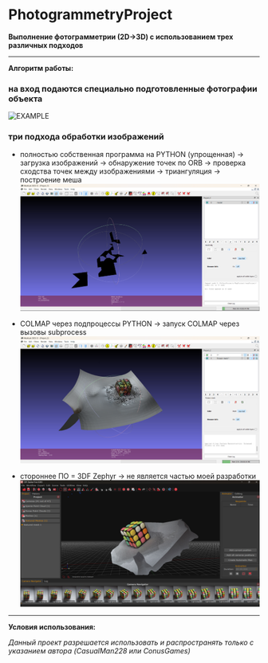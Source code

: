 # PhotogrammetryProject

**Выполнение фотограмметрии (2D->3D) с использованием трех различных подходов**

---

**Алгоритм работы:**
### на вход подаются специально подготовленные фотографии объекта
![EXAMPLE](example.jpg)

### три подхода обработки изображений
* полностью собственная программа на PYTHON (упрощенная) -> загрузка изображений -> обнаружение точек по ORB -> проверка сходства точек между изображениями -> триангуляция -> построение меша
![FIRST](first.png)

* COLMAP через подпроцессы PYTHON -> запуск COLMAP через вызовы subprocess
![SECOND](second.png)

* стороннее ПО = 3DF Zephyr -> не является частью моей разработки
![THIRD](third.png)

---

**Условия использования:**

*Данный проект разрешается использовать и распространять только с указанием автора (CasualMan228 или ConusGames)*